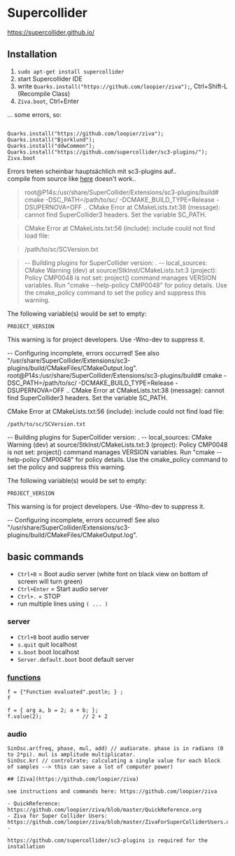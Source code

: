 # Supercollider

https://supercollider.github.io/

## Installation

1. `sudo apt-get install supercollider`
2. start Supercollider IDE
3. write `Quarks.install("https://github.com/loopier/ziva");`, Ctrl+Shift-L (Recompile Class)
4. `Ziva.boot`, Ctrl+Enter

... some errors, so:

``` supercollider

Quarks.install("https://github.com/loopier/ziva");
Quarks.install("Bjorklund");
Quarks.install("ddwCommon");
Quarks.install("https://github.com/supercollider/sc3-plugins/");
Ziva.boot

```

Errors treten scheinbar hauptsächlich mit sc3-plugins auf..  
compile from source like [here](https://github.com/supercollider/sc3-plugins#compile-from-source) doesn't work..

> root@P14s:/usr/share/SuperCollider/Extensions/sc3-plugins/build# cmake -DSC_PATH=/path/to/sc/ -DCMAKE_BUILD_TYPE=Release -DSUPERNOVA=OFF ..
> CMake Error at CMakeLists.txt:38 (message):
>  cannot find SuperCollider3 headers.  Set the variable SC_PATH.


> CMake Error at CMakeLists.txt:56 (include):
>  include could not find load file:

>    /path/to/sc/SCVersion.txt


> -- Building plugins for SuperCollider version: .
> -- local_sources: 
> CMake Warning (dev) at source/StkInst/CMakeLists.txt:3 (project):
>   Policy CMP0048 is not set: project() command manages VERSION variables.
>   Run "cmake --help-policy CMP0048" for policy details.  Use the cmake_policy
>   command to set the policy and suppress this warning.

  The following variable(s) would be set to empty:

    PROJECT_VERSION
This warning is for project developers.  Use -Wno-dev to suppress it.

-- Configuring incomplete, errors occurred!
See also "/usr/share/SuperCollider/Extensions/sc3-plugins/build/CMakeFiles/CMakeOutput.log".
root@P14s:/usr/share/SuperCollider/Extensions/sc3-plugins/build# cmake -DSC_PATH=/path/to/sc/ -DCMAKE_BUILD_TYPE=Release -DSUPERNOVA=OFF ..
CMake Error at CMakeLists.txt:38 (message):
  cannot find SuperCollider3 headers.  Set the variable SC_PATH.


CMake Error at CMakeLists.txt:56 (include):
  include could not find load file:

    /path/to/sc/SCVersion.txt


-- Building plugins for SuperCollider version: .
-- local_sources: 
CMake Warning (dev) at source/StkInst/CMakeLists.txt:3 (project):
  Policy CMP0048 is not set: project() command manages VERSION variables.
  Run "cmake --help-policy CMP0048" for policy details.  Use the cmake_policy
  command to set the policy and suppress this warning.

  The following variable(s) would be set to empty:

    PROJECT_VERSION
This warning is for project developers.  Use -Wno-dev to suppress it.

-- Configuring incomplete, errors occurred!
See also "/usr/share/SuperCollider/Extensions/sc3-plugins/build/CMakeFiles/CMakeOutput.log".



## basic commands

- `Ctrl+B` = Boot audio server (white font on black view on bottom of screen will turn green)
- `Ctrl+Enter` = Start audio server
- `Ctrl+.` = STOP
- run multiple lines using `( ... ) `

### server

- `Ctrl+B` boot audio server
- `s.quit` quit localhost
- `s.boot` boot localhost
- `Server.default.boot` boot default server

### [functions](https://doc.sccode.org/Tutorials/Getting-Started/04-Functions-and-Other-Functionality.html)
```
f = {"Function evaluated".postln; } ;
f

f = { arg a, b = 2; a + b; };
f.value(2);             // 2 + 2
```

### audio

```
SinOsc.ar(freq, phase, mul, add) // audiorate. phase is in radians (0 to 2*pi). mul is amplitude multiplicator.
SinOsc.kr( // controlrate; calculating a single value for each block of samples --> this can save a lot of computer power)

## [Ziva](https://github.com/loopier/ziva)

see instructions and commands here: https://github.com/loopier/ziva

- QuickReference: https://github.com/loopier/ziva/blob/master/QuickReference.org
- Ziva for Super Collider Users: https://github.com/loopier/ziva/blob/master/ZivaForSuperColliderUsers.org
- 

https://github.com/supercollider/sc3-plugins is required for the installation